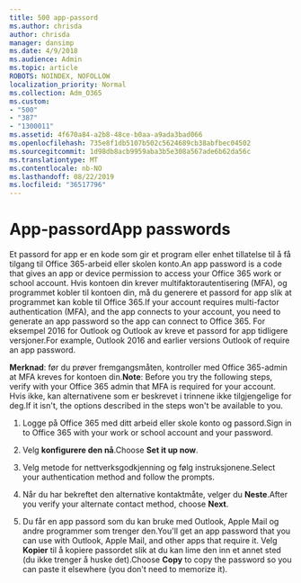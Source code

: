 ```yaml
---
title: 500 app-passord
ms.author: chrisda
author: chrisda
manager: dansimp
ms.date: 4/9/2018
ms.audience: Admin
ms.topic: article
ROBOTS: NOINDEX, NOFOLLOW
localization_priority: Normal
ms.collection: Adm_O365
ms.custom:
- "500"
- "387"
- "1300011"
ms.assetid: 4f670a84-a2b8-48ce-b0aa-a9ada3bad066
ms.openlocfilehash: 735e8f1db5107b502c5624689cb38abfbec04502
ms.sourcegitcommit: 1d98db8acb9959aba3b5e308a567ade6b62da56c
ms.translationtype: MT
ms.contentlocale: nb-NO
ms.lasthandoff: 08/22/2019
ms.locfileid: "36517796"
---
```

# <a name="app-passwords"></a><span data-ttu-id="76d6c-102">App-passord</span><span class="sxs-lookup"><span data-stu-id="76d6c-102">App passwords</span></span>

<span data-ttu-id="76d6c-103">Et passord for app er en kode som gir et program eller enhet tillatelse til å få tilgang til Office 365-arbeid eller skolen konto.</span><span class="sxs-lookup"><span data-stu-id="76d6c-103">An app password is a code that gives an app or device permission to access your Office 365 work or school account.</span></span> <span data-ttu-id="76d6c-104">Hvis kontoen din krever multifaktorautentisering (MFA), og programmet kobler til kontoen din, må du generere et passord for app slik at programmet kan koble til Office 365.</span><span class="sxs-lookup"><span data-stu-id="76d6c-104">If your account requires multi-factor authentication (MFA), and the app connects to your account, you need to generate an app password so the app can connect to Office 365.</span></span> <span data-ttu-id="76d6c-105">For eksempel 2016 for Outlook og Outlook av kreve et passord for app tidligere versjoner.</span><span class="sxs-lookup"><span data-stu-id="76d6c-105">For example, Outlook 2016 and earlier versions Outlook of require an app password.</span></span>

 <span data-ttu-id="76d6c-106">**Merknad**: før du prøver fremgangsmåten, kontroller med Office 365-admin at MFA kreves for kontoen din.</span><span class="sxs-lookup"><span data-stu-id="76d6c-106">**Note**: Before you try the following steps, verify with your Office 365 admin that MFA is required for your account.</span></span> <span data-ttu-id="76d6c-107">Hvis ikke, kan alternativene som er beskrevet i trinnene ikke tilgjengelige for deg.</span><span class="sxs-lookup"><span data-stu-id="76d6c-107">If it isn't, the options described in the steps won't be available to you.</span></span>

1. <span data-ttu-id="76d6c-108">Logge på Office 365 med ditt arbeid eller skole konto og passord.</span><span class="sxs-lookup"><span data-stu-id="76d6c-108">Sign in to Office 365 with your work or school account and your password.</span></span>

2. <span data-ttu-id="76d6c-109">Velg **konfigurere den nå**.</span><span class="sxs-lookup"><span data-stu-id="76d6c-109">Choose **Set it up now**.</span></span>

3. <span data-ttu-id="76d6c-110">Velg metode for nettverksgodkjenning og følg instruksjonene.</span><span class="sxs-lookup"><span data-stu-id="76d6c-110">Select your authentication method and follow the prompts.</span></span>

4. <span data-ttu-id="76d6c-111">Når du har bekreftet den alternative kontaktmåte, velger du **Neste**.</span><span class="sxs-lookup"><span data-stu-id="76d6c-111">After you verify your alternate contact method, choose **Next**.</span></span>

5. <span data-ttu-id="76d6c-112">Du får en app passord som du kan bruke med Outlook, Apple Mail og andre programmer som trenger den.</span><span class="sxs-lookup"><span data-stu-id="76d6c-112">You'll get an app password that you can use with Outlook, Apple Mail, and other apps that require it.</span></span> <span data-ttu-id="76d6c-113">Velg **Kopier** til å kopiere passordet slik at du kan lime den inn et annet sted (du ikke trenger å huske det).</span><span class="sxs-lookup"><span data-stu-id="76d6c-113">Choose **Copy** to copy the password so you can paste it elsewhere (you don't need to memorize it).</span></span>
